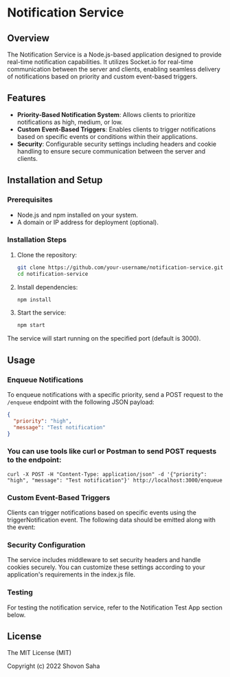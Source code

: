 # Notification Service

## Overview

The Notification Service is a Node.js-based application designed to provide real-time notification capabilities. It utilizes Socket.io for real-time communication between the server and clients, enabling seamless delivery of notifications based on priority and custom event-based triggers.

## Features

- **Priority-Based Notification System**: Allows clients to prioritize notifications as high, medium, or low.
- **Custom Event-Based Triggers**: Enables clients to trigger notifications based on specific events or conditions within their applications.
- **Security**: Configurable security settings including headers and cookie handling to ensure secure communication between the server and clients.

## Installation and Setup

### Prerequisites

- Node.js and npm installed on your system.
- A domain or IP address for deployment (optional).

### Installation Steps

1. Clone the repository:

    ```bash
    git clone https://github.com/your-username/notification-service.git
    cd notification-service
    ```

2. Install dependencies:

    ```bash
    npm install
    ```

3. Start the service:

    ```bash
    npm start
    ```

The service will start running on the specified port (default is 3000).

## Usage

### Enqueue Notifications

To enqueue notifications with a specific priority, send a POST request to the `/enqueue` endpoint with the following JSON payload:

```json
{
  "priority": "high",
  "message": "Test notification"
}
```

### You can use tools like curl or Postman to send POST requests to the endpoint:
```
curl -X POST -H "Content-Type: application/json" -d '{"priority": "high", "message": "Test notification"}' http://localhost:3000/enqueue
```
### Custom Event-Based Triggers
Clients can trigger notifications based on specific events using the triggerNotification event. The following data should be emitted along with the event:


### Security Configuration
The service includes middleware to set security headers and handle cookies securely. You can customize these settings according to your application's requirements in the index.js file.

### Testing
For testing the notification service, refer to the Notification Test App section below.

## License

The MIT License (MIT)

Copyright (c) 2022 Shovon Saha
